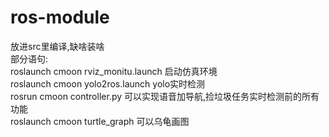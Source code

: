 # ros-module
放进src里编译,缺啥装啥  
部分语句:  
roslaunch cmoon rviz_monitu.launch 启动仿真环境  
roslaunch cmoon  yolo2ros.launch yolo实时检测  
rosrun cmoon controller.py 可以实现语音加导航,捡垃圾任务实时检测前的所有功能  
roslaunch cmoon turtle_graph 可以乌龟画图  
